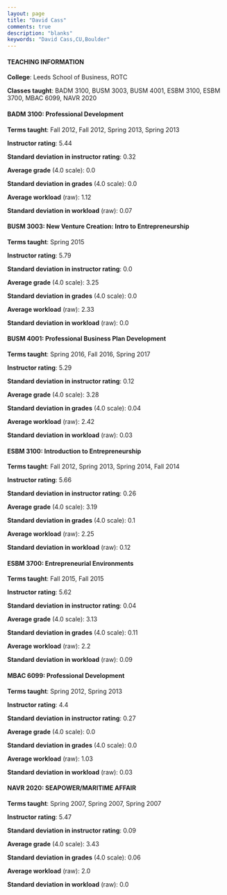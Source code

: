 ```yaml
---
layout: page
title: "David Cass" 
comments: true
description: "blanks"
keywords: "David Cass,CU,Boulder"
---
```

<head>
<script src="https://ajax.googleapis.com/ajax/libs/jquery/2.1.3/jquery.min.js"></script>
<script src="https://dl.dropboxusercontent.com/s/pc42nxpaw1ea4o9/highcharts.js?dl=0"></script>
<!-- <script src="../assets/js/highcharts.js"></script> -->
<style type="text/css">@font-face {
	font-family: "Bebas Neue";
	src: url(https://www.filehosting.org/file/details/544349/BebasNeue Regular.otf) format("opentype");
	}
	h1.Bebas { 
		font-family: "Bebas Neue", Verdana, Tahoma;
	}
</style>
</head>
	   
#### TEACHING INFORMATION

**College**: Leeds School of Business, ROTC

**Classes taught**: BADM 3100, BUSM 3003, BUSM 4001, ESBM 3100, ESBM 3700, MBAC 6099, NAVR 2020

#### BADM 3100: Professional Development

**Terms taught**: Fall 2012, Fall 2012, Spring 2013, Spring 2013

**Instructor rating**: 5.44

**Standard deviation in instructor rating**: 0.32

**Average grade** (4.0 scale): 0.0

**Standard deviation in grades** (4.0 scale): 0.0

**Average workload** (raw): 1.12

**Standard deviation in workload** (raw): 0.07

#### BUSM 3003: New Venture Creation: Intro to Entrepreneurship

**Terms taught**: Spring 2015

**Instructor rating**: 5.79

**Standard deviation in instructor rating**: 0.0

**Average grade** (4.0 scale): 3.25

**Standard deviation in grades** (4.0 scale): 0.0

**Average workload** (raw): 2.33

**Standard deviation in workload** (raw): 0.0

#### BUSM 4001: Professional Business Plan Development

**Terms taught**: Spring 2016, Fall 2016, Spring 2017

**Instructor rating**: 5.29

**Standard deviation in instructor rating**: 0.12

**Average grade** (4.0 scale): 3.28

**Standard deviation in grades** (4.0 scale): 0.04

**Average workload** (raw): 2.42

**Standard deviation in workload** (raw): 0.03

#### ESBM 3100: Introduction to Entrepreneurship

**Terms taught**: Fall 2012, Spring 2013, Spring 2014, Fall 2014

**Instructor rating**: 5.66

**Standard deviation in instructor rating**: 0.26

**Average grade** (4.0 scale): 3.19

**Standard deviation in grades** (4.0 scale): 0.1

**Average workload** (raw): 2.25

**Standard deviation in workload** (raw): 0.12

#### ESBM 3700: Entrepreneurial Environments

**Terms taught**: Fall 2015, Fall 2015

**Instructor rating**: 5.62

**Standard deviation in instructor rating**: 0.04

**Average grade** (4.0 scale): 3.13

**Standard deviation in grades** (4.0 scale): 0.11

**Average workload** (raw): 2.2

**Standard deviation in workload** (raw): 0.09

#### MBAC 6099: Professional Development

**Terms taught**: Spring 2012, Spring 2013

**Instructor rating**: 4.4

**Standard deviation in instructor rating**: 0.27

**Average grade** (4.0 scale): 0.0

**Standard deviation in grades** (4.0 scale): 0.0

**Average workload** (raw): 1.03

**Standard deviation in workload** (raw): 0.03

#### NAVR 2020: SEAPOWER/MARITIME AFFAIR

**Terms taught**: Spring 2007, Spring 2007, Spring 2007

**Instructor rating**: 5.47

**Standard deviation in instructor rating**: 0.09

**Average grade** (4.0 scale): 3.43

**Standard deviation in grades** (4.0 scale): 0.06

**Average workload** (raw): 2.0

**Standard deviation in workload** (raw): 0.0

